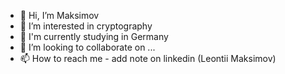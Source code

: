 - 👋 Hi, I’m Maksimov
- 👀 I’m interested in cryptography
- 🌱 I'm currently studying in Germany
- 💞️ I’m looking to collaborate on ...
- 📫 How to reach me - add note on linkedin (Leontii Maksimov)
